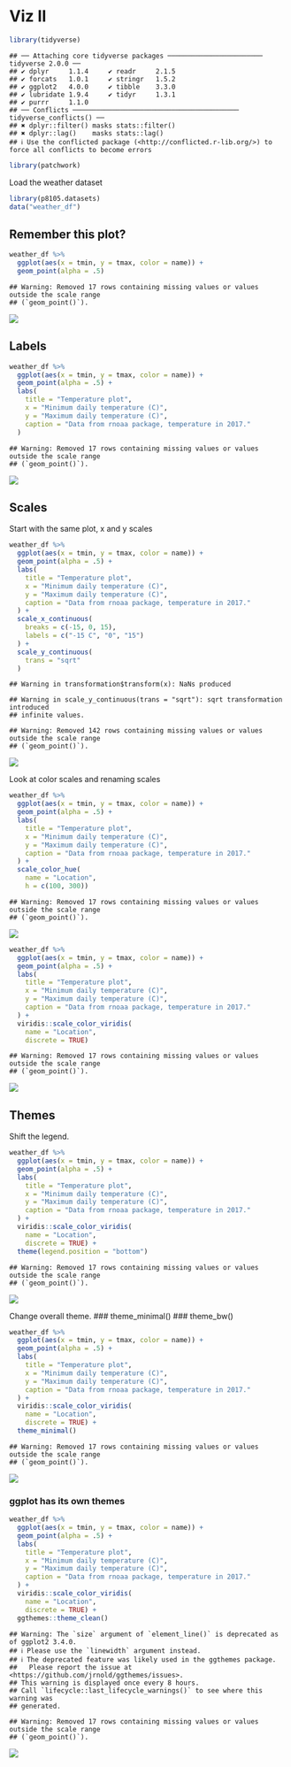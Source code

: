 Viz II
================

``` r
library(tidyverse)
```

    ## ── Attaching core tidyverse packages ──────────────────────── tidyverse 2.0.0 ──
    ## ✔ dplyr     1.1.4     ✔ readr     2.1.5
    ## ✔ forcats   1.0.1     ✔ stringr   1.5.2
    ## ✔ ggplot2   4.0.0     ✔ tibble    3.3.0
    ## ✔ lubridate 1.9.4     ✔ tidyr     1.3.1
    ## ✔ purrr     1.1.0     
    ## ── Conflicts ────────────────────────────────────────── tidyverse_conflicts() ──
    ## ✖ dplyr::filter() masks stats::filter()
    ## ✖ dplyr::lag()    masks stats::lag()
    ## ℹ Use the conflicted package (<http://conflicted.r-lib.org/>) to force all conflicts to become errors

``` r
library(patchwork)
```

Load the weather dataset

``` r
library(p8105.datasets)
data("weather_df")
```

## Remember this plot?

``` r
weather_df %>% 
  ggplot(aes(x = tmin, y = tmax, color = name)) + 
  geom_point(alpha = .5)
```

    ## Warning: Removed 17 rows containing missing values or values outside the scale range
    ## (`geom_point()`).

![](data_viz_ii_files/figure-gfm/unnamed-chunk-2-1.png)<!-- -->

## Labels

``` r
weather_df %>% 
  ggplot(aes(x = tmin, y = tmax, color = name)) + 
  geom_point(alpha = .5) +
  labs(
    title = "Temperature plot",
    x = "Minimum daily temperature (C)",
    y = "Maximum daily temperature (C)",
    caption = "Data from rnoaa package, temperature in 2017."
  )
```

    ## Warning: Removed 17 rows containing missing values or values outside the scale range
    ## (`geom_point()`).

![](data_viz_ii_files/figure-gfm/unnamed-chunk-3-1.png)<!-- -->

## Scales

Start with the same plot, x and y scales

``` r
weather_df %>% 
  ggplot(aes(x = tmin, y = tmax, color = name)) + 
  geom_point(alpha = .5) +
  labs(
    title = "Temperature plot",
    x = "Minimum daily temperature (C)",
    y = "Maximum daily temperature (C)",
    caption = "Data from rnoaa package, temperature in 2017."
  ) + 
  scale_x_continuous(
    breaks = c(-15, 0, 15),
    labels = c("-15 C", "0", "15")
  ) +
  scale_y_continuous(
    trans = "sqrt"
  )
```

    ## Warning in transformation$transform(x): NaNs produced

    ## Warning in scale_y_continuous(trans = "sqrt"): sqrt transformation introduced
    ## infinite values.

    ## Warning: Removed 142 rows containing missing values or values outside the scale range
    ## (`geom_point()`).

![](data_viz_ii_files/figure-gfm/unnamed-chunk-4-1.png)<!-- -->

Look at color scales and renaming scales

``` r
weather_df %>% 
  ggplot(aes(x = tmin, y = tmax, color = name)) + 
  geom_point(alpha = .5) +
  labs(
    title = "Temperature plot",
    x = "Minimum daily temperature (C)",
    y = "Maximum daily temperature (C)",
    caption = "Data from rnoaa package, temperature in 2017."
  ) +
  scale_color_hue(
    name = "Location",
    h = c(100, 300))
```

    ## Warning: Removed 17 rows containing missing values or values outside the scale range
    ## (`geom_point()`).

![](data_viz_ii_files/figure-gfm/unnamed-chunk-5-1.png)<!-- -->

``` r
weather_df %>% 
  ggplot(aes(x = tmin, y = tmax, color = name)) + 
  geom_point(alpha = .5) +
  labs(
    title = "Temperature plot",
    x = "Minimum daily temperature (C)",
    y = "Maximum daily temperature (C)",
    caption = "Data from rnoaa package, temperature in 2017."
  ) +
  viridis::scale_color_viridis(
    name = "Location",
    discrete = TRUE)
```

    ## Warning: Removed 17 rows containing missing values or values outside the scale range
    ## (`geom_point()`).

![](data_viz_ii_files/figure-gfm/unnamed-chunk-6-1.png)<!-- -->

## Themes

Shift the legend.

``` r
weather_df %>% 
  ggplot(aes(x = tmin, y = tmax, color = name)) + 
  geom_point(alpha = .5) +
  labs(
    title = "Temperature plot",
    x = "Minimum daily temperature (C)",
    y = "Maximum daily temperature (C)",
    caption = "Data from rnoaa package, temperature in 2017."
  ) +
  viridis::scale_color_viridis(
    name = "Location",
    discrete = TRUE) +
  theme(legend.position = "bottom")
```

    ## Warning: Removed 17 rows containing missing values or values outside the scale range
    ## (`geom_point()`).

![](data_viz_ii_files/figure-gfm/unnamed-chunk-7-1.png)<!-- -->

Change overall theme. \### theme_minimal() \### theme_bw()

``` r
weather_df %>% 
  ggplot(aes(x = tmin, y = tmax, color = name)) + 
  geom_point(alpha = .5) +
  labs(
    title = "Temperature plot",
    x = "Minimum daily temperature (C)",
    y = "Maximum daily temperature (C)",
    caption = "Data from rnoaa package, temperature in 2017."
  ) +
  viridis::scale_color_viridis(
    name = "Location",
    discrete = TRUE) +
  theme_minimal()
```

    ## Warning: Removed 17 rows containing missing values or values outside the scale range
    ## (`geom_point()`).

![](data_viz_ii_files/figure-gfm/unnamed-chunk-8-1.png)<!-- -->

### ggplot has its own themes

``` r
weather_df %>% 
  ggplot(aes(x = tmin, y = tmax, color = name)) + 
  geom_point(alpha = .5) +
  labs(
    title = "Temperature plot",
    x = "Minimum daily temperature (C)",
    y = "Maximum daily temperature (C)",
    caption = "Data from rnoaa package, temperature in 2017."
  ) +
  viridis::scale_color_viridis(
    name = "Location",
    discrete = TRUE) +
  ggthemes::theme_clean()
```

    ## Warning: The `size` argument of `element_line()` is deprecated as of ggplot2 3.4.0.
    ## ℹ Please use the `linewidth` argument instead.
    ## ℹ The deprecated feature was likely used in the ggthemes package.
    ##   Please report the issue at <https://github.com/jrnold/ggthemes/issues>.
    ## This warning is displayed once every 8 hours.
    ## Call `lifecycle::last_lifecycle_warnings()` to see where this warning was
    ## generated.

    ## Warning: Removed 17 rows containing missing values or values outside the scale range
    ## (`geom_point()`).

![](data_viz_ii_files/figure-gfm/unnamed-chunk-9-1.png)<!-- -->
